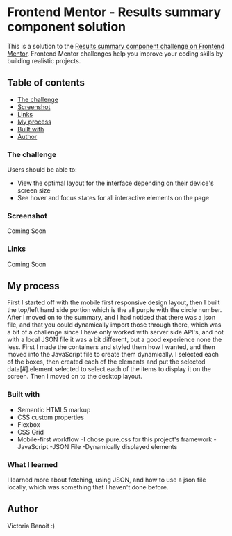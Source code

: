 # Frontend Mentor - Results summary component solution

This is a solution to the [Results summary component challenge on Frontend Mentor](https://www.frontendmentor.io/challenges/results-summary-component-CE_K6s0maV). Frontend Mentor challenges help you improve your coding skills by building realistic projects. 

## Table of contents

- [The challenge](#the-challenge)
- [Screenshot](#screenshot)
- [Links](#links)
- [My process](#my-process)
- [Built with](#built-with)
- [Author](#author)


### The challenge

Users should be able to:

- View the optimal layout for the interface depending on their device's screen size
- See hover and focus states for all interactive elements on the page

### Screenshot
Coming Soon


### Links
Coming Soon

## My process
First I started off with the mobile first responsive design layout, then I built the top/left hand side portion which is the all purple with the circle number. After I moved on to the summary, and I had noticed that there was a json file, and that you could dynamically import those through there, which was a bit of a challenge since I have only worked with server side API's, and not with a local JSON file it was a bit different, but a good experience none the less. First I made the containers and styled them how I wanted, and then moved into the JavaScript file to create them dynamically. I selected each of the boxes, then created each of the elements and put the selected data[#].element selected to select each of the items to display it on the screen. Then I moved on to the desktop layout. 


### Built with

- Semantic HTML5 markup
- CSS custom properties
- Flexbox
- CSS Grid
- Mobile-first workflow
-I chose pure.css for this project's framework
-JavaScript
-JSON File
-Dynamically displayed elements

### What I learned
I learned more about fetching, using JSON, and how to use a json file locally, which was something that I haven't done before. 


## Author
Victoria Benoit :)


